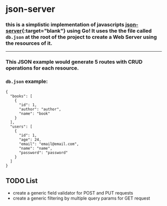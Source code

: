 # json-server

### this is a simplistic implementation of javascripts [json-server](https://www.npmjs.com/package/json-server){:target="blank"} using Go! It uses the the file called `db.json` at the root of the project to create a Web Server using the resources of it.

---

### This JSON example would generate 5 routes with CRUD operations for each resource.

### `db.json` example:

```
{
  "books": [
    {
      "id": 1,
      "author": "author",
      "name": "book"
    }
  ],
  "users": [
    {
      "id": 1,
      "age": 24,
      "email": "email@email.com",
      "name": "name",
      "password": "password"
    }
  ]
}
```

## TODO List

- create a generic field validator for POST and PUT requests
- create a generic filtering by multiple query params for GET request
